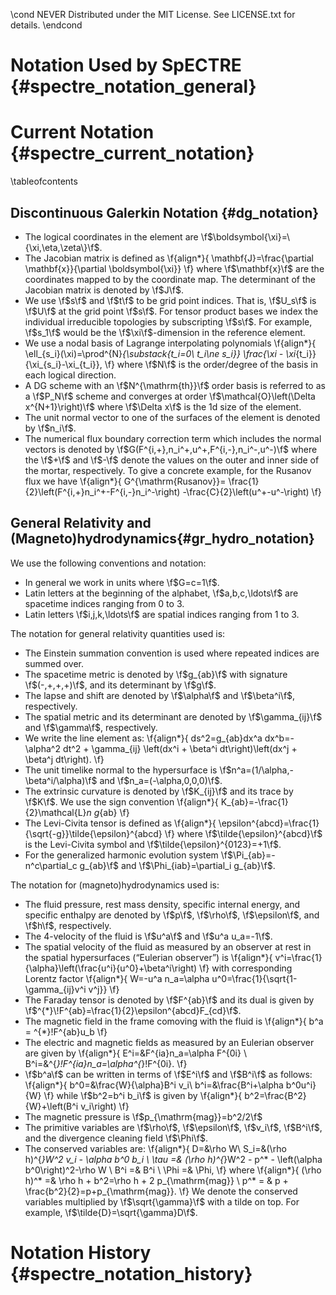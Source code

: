 \cond NEVER
Distributed under the MIT License.
See LICENSE.txt for details.
\endcond
# Notation Used by SpECTRE {#spectre_notation_general}

# Current Notation {#spectre_current_notation}

\tableofcontents

## Discontinuous Galerkin Notation {#dg_notation}

- The logical coordinates in the element are
  \f$\boldsymbol{\xi}=\{\xi,\eta,\zeta\}\f$.
- The Jacobian matrix is defined as
  \f{align*}{
      \mathbf{J}=\frac{\partial \mathbf{x}}{\partial \boldsymbol{\xi}}
  \f}
  where \f$\mathbf{x}\f$ are the coordinates mapped to by the coordinate map.
  The determinant of the Jacobian matrix is denoted by \f$J\f$.
- We use \f$s\f$ and \f$t\f$ to be grid point indices. That is, \f$U_s\f$ is
  \f$U\f$ at the grid point \f$s\f$. For tensor product bases we index the
  individual irreducible topologies by subscripting \f$s\f$. For example,
  \f$s_1\f$ would be the \f$\xi\f$-dimension in the reference element.
- We use a nodal basis of Lagrange interpolating polynomials
  \f{align*}{
      \ell_{s_i}(\xi)=\prod^{N}_{\substack{t_i=0\\ t_i\ne s_i}}
      \frac{\xi - \xi_{t_i}}{\xi_{s_i}-\xi_{t_i}},
  \f}
  where \f$N\f$ is the order/degree of the basis in each logical direction.
- A DG scheme with an \f$N^{\mathrm{th}}\f$ order basis is referred to as a
  \f$P_N\f$ scheme and converges at order \f$\mathcal{O}\left(\Delta
  x^{N+1}\right)\f$ where \f$\Delta x\f$ is the 1d size of the element.
- The unit normal vector to one of the surfaces of the element is denoted by
  \f$n_i\f$.
- The numerical flux boundary correction term which includes the normal vectors
  is denoted by \f$G(F^{i,+},n_i^+,u^+,F^{i,-},n_i^-,u^-)\f$ where the \f$+\f$
  and \f$-\f$ denote the values on the outer and inner side of the mortar,
  respectively. To give a concrete example, for the Rusanov flux we have
  \f{align*}{
      G^{\mathrm{Rusanov}}=
      \frac{1}{2}\left(F^{i,+}n_i^+-F^{i,-}n_i^-\right)
      -\frac{C}{2}\left(u^+-u^-\right)
  \f}

## General Relativity and (Magneto)hydrodynamics{#gr_hydro_notation}

We use the following conventions and notation:
- In general we work in units where \f$G=c=1\f$.
- Latin letters at the beginning of the alphabet, \f$a,b,c,\ldots\f$ are
  spacetime indices ranging from 0 to 3.
- Latin letters \f$i,j,k,\ldots\f$ are spatial indices ranging from 1 to 3.

The notation for general relativity quantities used is:
- The Einstein summation convention is used where repeated indices are summed
  over.
- The spacetime metric is denoted by \f$g_{ab}\f$ with signature
  \f$(-,+,+,+)\f$, and its determinant by \f$g\f$.
- The lapse and shift are denoted by \f$\alpha\f$ and \f$\beta^i\f$,
  respectively.
- The spatial metric and its determinant are denoted by \f$\gamma_{ij}\f$ and
  \f$\gamma\f$, respectively.
- We write the line element as:
  \f{align*}{
      ds^2=g_{ab}dx^a dx^b=-\alpha^2 dt^2 +
      \gamma_{ij}
      \left(dx^i + \beta^i dt\right)\left(dx^j + \beta^j dt\right).
  \f}
- The unit timelike normal to the hypersurface is
  \f$n^a=(1/\alpha,-\beta^i/\alpha)\f$ and \f$n_a=(-\alpha,0,0,0)\f$.
- The extrinsic curvature is denoted by \f$K_{ij}\f$ and its trace by
  \f$K\f$. We use the sign convention
  \f{align*}{
      K_{ab}=-\frac{1}{2}\mathcal{L}_n g_{ab}
  \f}
- The Levi-Civita tensor is defined as
  \f{align*}{
      \epsilon^{abcd}=\frac{1}{\sqrt{-g}}\tilde{\epsilon}^{abcd}
  \f}
  where \f$\tilde{\epsilon}^{abcd}\f$ is the Levi-Civita symbol and
  \f$\tilde{\epsilon}^{0123}=+1\f$.
- For the generalized harmonic evolution system \f$\Pi_{ab}=-n^c\partial_c
  g_{ab}\f$ and \f$\Phi_{iab}=\partial_i g_{ab}\f$.

The notation for (magneto)hydrodynamics used is:
- The fluid pressure, rest mass density, specific internal energy, and specific
  enthalpy are denoted by \f$p\f$, \f$\rho\f$, \f$\epsilon\f$, and \f$h\f$,
  respectively.
- The 4-velocity of the fluid is \f$u^a\f$ and \f$u^a u_a=-1\f$.
- The spatial velocity of the fluid as measured by an observer at rest in the
  spatial hypersurfaces (“Eulerian observer”) is
  \f{align*}{
      v^i=\frac{1}{\alpha}\left(\frac{u^i}{u^0}+\beta^i\right)
  \f}
  with corresponding Lorentz factor
  \f{align*}{
      W=-u^a n_a=\alpha u^0=\frac{1}{\sqrt{1-\gamma_{ij}v^i v^j}}
  \f}
- The Faraday tensor is denoted by \f$F^{ab}\f$ and its dual is given by
  \f$^{*}\!F^{ab}=\frac{1}{2}\epsilon^{abcd}F_{cd}\f$.
- The magnetic field in the frame comoving with the fluid is
  \f{align*}{
      b^a = ^{*}\!F^{ab}u_b
  \f}
- The electric and magnetic fields as measured by an Eulerian observer are given
  by
  \f{align*}{
      E^i=&F^{ia}n_a=\alpha F^{0i} \\
      B^i=&^{*}\!F^{ia}n_a=\alpha^{*}\!F^{0i}.
  \f}
- \f$b^a\f$ can be written in terms of \f$E^i\f$ and \f$B^i\f$ as follows:
  \f{align*}{
      b^0=&\frac{W}{\alpha}B^i v_i\\
      b^i=&\frac{B^i+\alpha b^0u^i}{W}
  \f}
  while \f$b^2=b^i b_i\f$ is given by
  \f{align*}{
      b^2=\frac{B^2}{W}+\left(B^i v_i\right)
  \f}
- The magnetic pressure is \f$p_{\mathrm{mag}}=b^2/2\f$
- The primitive variables are \f$\rho\f$, \f$\epsilon\f$, \f$v_i\f$, \f$B^i\f$,
  and the divergence cleaning field \f$\Phi\f$.
- The conserved variables are:
  \f{align*}{
      D=&\rho W\\
      S_i=&(\rho h)^{*}W^2 v_i - \alpha b^0 b_i \\
      \tau =& (\rho h)^{*}W^2 - p^* - \left(\alpha b^0\right)^2-\rho W \\
      B^i =& B^i \\
      \Phi =& \Phi,
  \f}
  where
  \f{align*}{
      (\rho h)^* =& \rho h + b^2=\rho h + 2 p_{\mathrm{mag}} \\
      p^* = & p + \frac{b^2}{2}=p+p_{\mathrm{mag}}.
  \f}
  We denote the conserved variables multiplied by \f$\sqrt{\gamma}\f$ with a
  tilde on top. For example, \f$\tilde{D}=\sqrt{\gamma}D\f$.

# Notation History {#spectre_notation_history}
